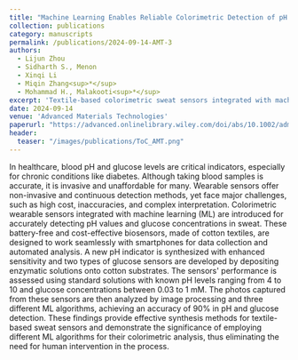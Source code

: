 ```yaml
---
title: "Machine Learning Enables Reliable Colorimetric Detection of pH and Glucose in Wearable Sweat Sensors"
collection: publications
category: manuscripts
permalink: /publications/2024-09-14-AMT-3
authors:
  - Lijun Zhou
  - Sidharth S., Menon
  - Xinqi Li
  - Miqin Zhang<sup>*</sup>
  - Mohammad H., Malakooti<sup>*</sup>
excerpt: 'Textile-based colorimetric sweat sensors integrated with machine learning enable accurate, non-invasive detection of pH and glucose for personalized health monitoring.'
date: 2024-09-14
venue: 'Advanced Materials Technologies'
paperurl: "https://advanced.onlinelibrary.wiley.com/doi/abs/10.1002/admt.202401121"
header:
  teaser: "/images/publications/ToC_AMT.png"
---
```


In healthcare, blood pH and glucose levels are critical indicators, especially for chronic conditions like diabetes. Although taking blood samples is accurate, it is invasive and unaffordable for many. Wearable sensors offer non-invasive and continuous detection methods, yet face major challenges, such as high cost, inaccuracies, and complex interpretation. Colorimetric wearable sensors integrated with machine learning (ML) are introduced for accurately detecting pH values and glucose concentrations in sweat. These battery-free and cost-effective biosensors, made of cotton textiles, are designed to work seamlessly with smartphones for data collection and automated analysis. A new pH indicator is synthesized with enhanced sensitivity and two types of glucose sensors are developed by depositing enzymatic solutions onto cotton substrates. The sensors' performance is assessed using standard solutions with known pH levels ranging from 4 to 10 and glucose concentrations between 0.03 to 1 mM. The photos captured from these sensors are then analyzed by image processing and three different ML algorithms, achieving an accuracy of 90% in pH and glucose detection. These findings provide effective synthesis methods for textile-based sweat sensors and demonstrate the significance of employing different ML algorithms for their colorimetric analysis, thus eliminating the need for human intervention in the process.

